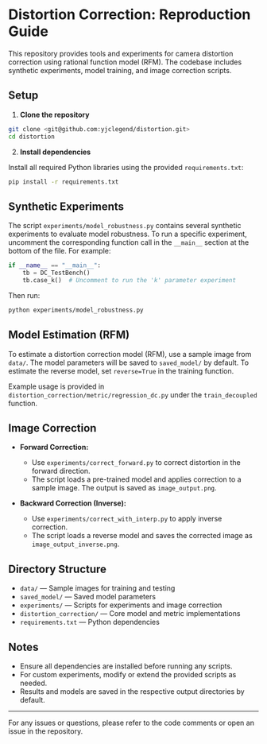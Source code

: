 # Distortion Correction: Reproduction Guide

This repository provides tools and experiments for camera distortion correction using rational function model (RFM). The codebase includes synthetic experiments, model training, and image correction scripts.

## Setup

1. **Clone the repository**

```bash
git clone <git@github.com:yjclegend/distortion.git>
cd distortion
```

2. **Install dependencies**

Install all required Python libraries using the provided `requirements.txt`:

```bash
pip install -r requirements.txt
```

## Synthetic Experiments

The script `experiments/model_robustness.py` contains several synthetic experiments to evaluate model robustness. To run a specific experiment, uncomment the corresponding function call in the `__main__` section at the bottom of the file. For example:

```python
if __name__ == "__main__":
    tb = DC_TestBench()
    tb.case_k()  # Uncomment to run the 'k' parameter experiment
```

Then run:

```bash
python experiments/model_robustness.py
```

## Model Estimation (RFM)

To estimate a distortion correction model (RFM), use a sample image from `data/`. The model parameters will be saved to `saved_model/` by default. To estimate the reverse model, set `reverse=True` in the training function.

Example usage is provided in `distortion_correction/metric/regression_dc.py` under the `train_decoupled` function.

## Image Correction

- **Forward Correction:**
  - Use `experiments/correct_forward.py` to correct distortion in the forward direction.
  - The script loads a pre-trained model and applies correction to a sample image. The output is saved as `image_output.png`.

- **Backward Correction (Inverse):**
  - Use `experiments/correct_with_interp.py` to apply inverse correction.
  - The script loads a reverse model and saves the corrected image as `image_output_inverse.png`.

## Directory Structure

- `data/` — Sample images for training and testing
- `saved_model/` — Saved model parameters
- `experiments/` — Scripts for experiments and image correction
- `distortion_correction/` — Core model and metric implementations
- `requirements.txt` — Python dependencies

## Notes

- Ensure all dependencies are installed before running any scripts.
- For custom experiments, modify or extend the provided scripts as needed.
- Results and models are saved in the respective output directories by default.

---

For any issues or questions, please refer to the code comments or open an issue in the repository.
